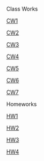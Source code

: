 Class Works

[CW1](https://mervetanrikulu.github.io/Odevler/Arraycw2.html)

[CW2](https://mervetanrikulu.github.io/Odevler/inspector.html)

[CW3](https://mervetanrikulu.github.io/Odevler/c4_data.html)

[CW4](https://mervetanrikulu.github.io/Odevler/index.html)

[CW5](https://mervetanrikulu.github.io/Odevler/CW5/fetchRemoteFile.html)

[CW6](https://mervetanrikulu.github.io/Odevler/timig.html)

[CW7](https://mervetanrikulu.github.io/Odevler/CW7/CW.7.html)


Homeworks

[HW1](https://mervetanrikulu.github.io/Odevler/homework.html)

[HW2](https://mervetanrikulu.github.io/Odevler/HW2/Databse.html)

[HW3](https://mervetanrikulu.github.io/Odevler/HM3/HMW3.html)

[HW4](https://mervetanrikulu.github.io/Odevler/index.html)

